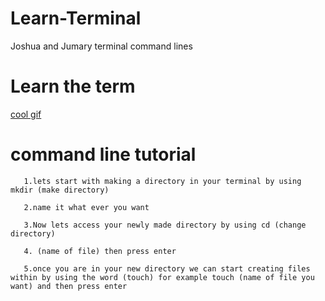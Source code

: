 # Learn-Terminal
Joshua and Jumary terminal command lines


# Learn the term

[cool gif](https://sweetcode.io/wp-content/uploads/2018/01/ascii_dog.gif)



# command line tutorial

       1.lets start with making a directory in your terminal by using mkdir (make directory)

       2.name it what ever you want 

       3.Now lets access your newly made directory by using cd (change directory)
       
       4. (name of file) then press enter
        
       5.once you are in your new directory we can start creating files within by using the word (touch) for example touch (name of file you want) and then press enter
     



